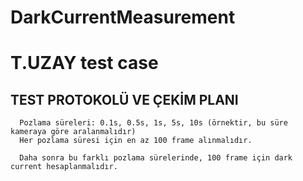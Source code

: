 # DarkCurrentMeasurement
# T.UZAY test case # 
## TEST PROTOKOLÜ VE ÇEKİM PLANI
      Pozlama süreleri: 0.1s, 0.5s, 1s, 5s, 10s (örnektir, bu süre kameraya göre aralanmalıdır)
      Her pozlama süresi için en az 100 frame alınmalıdır.

      Daha sonra bu farklı pozlama sürelerinde, 100 frame için dark current hesaplanmalıdır.
    
